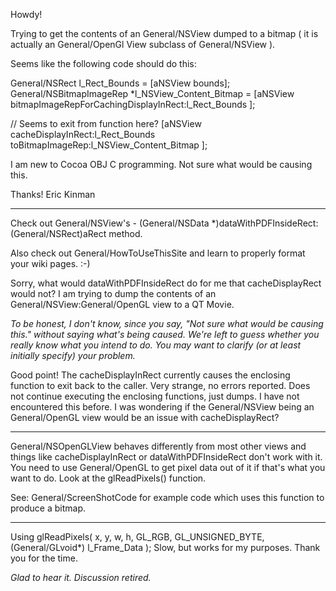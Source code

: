 Howdy!

Trying to get the contents of an General/NSView dumped to a bitmap ( it is actually an General/OpenGl View subclass of General/NSView ).

Seems like the following code should do this:

    
General/NSRect l_Rect_Bounds = [aNSView bounds];
General/NSBitmapImageRep *l_NSView_Content_Bitmap = [aNSView bitmapImageRepForCachingDisplayInRect:l_Rect_Bounds ];

// Seems to exit from function here?
[aNSView cacheDisplayInRect:l_Rect_Bounds toBitmapImageRep:l_NSView_Content_Bitmap ];


I am new to Cocoa OBJ C programming. Not sure what would be causing this.

Thanks!
Eric Kinman

----

Check out General/NSView's - (General/NSData *)dataWithPDFInsideRect:(General/NSRect)aRect method. 

Also check out General/HowToUseThisSite and learn to properly format your wiki pages. :-)



Sorry, what would dataWithPDFInsideRect do for me that cacheDisplayRect would not? I am trying to dump the contents of an General/NSView:General/OpenGL view to a QT Movie.

*To be honest, I don't know, since you say, "Not sure what would be causing this." without saying what's being caused. We're left to guess whether you really know what you intend to do. You may want to clarify (or at least initially specify) your problem.*

Good point! The cacheDisplayInRect currently causes the enclosing function to exit back to the caller. Very strange, no errors reported. Does not continue executing the enclosing functions, just dumps. I have not encountered this before. I was wondering if the General/NSView being an General/OpenGL view would be an issue with cacheDisplayRect?

----

General/NSOpenGLView behaves differently from most other views and things like cacheDisplayInRect or dataWithPDFInsideRect don't work with it. You need to use General/OpenGL to get pixel data out of it if that's what you want to do. Look at the glReadPixels() function.

See: General/ScreenShotCode for example code which uses this function to produce a bitmap.

----

Using glReadPixels( x, y, w, h, GL_RGB, GL_UNSIGNED_BYTE, (General/GLvoid*) l_Frame_Data ); Slow, but works for my purposes. Thank you for the time.

*Glad to hear it. Discussion retired.*